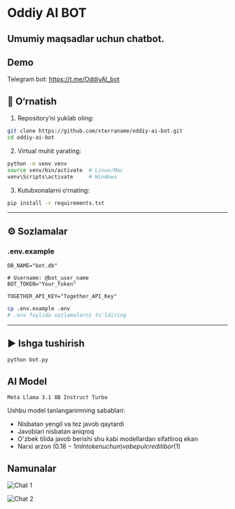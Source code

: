 # Oddiy AI BOT

## Umumiy maqsadlar uchun chatbot.
## Demo
Telegram bot: https://t.me/OddiyAI_bot
## 🚀 O‘rnatish

1. Repository’ni yuklab oling:

```bash
git clone https://github.com/xterraname/oddiy-ai-bot.git
cd oddiy-ai-bot
```

2. Virtual muhit yarating:

```bash
python -m venv venv
source venv/bin/activate  # Linux/Mac
venv\Scripts\activate     # Windows
```

3. Kutubxonalarni o‘rnating:

```bash
pip install -r requirements.txt
```

---

## ⚙️ Sozlamalar

### .env.example

```env
DB_NAME="bot.db"

# Username: @bot_user_name
BOT_TOKEN="Your_Token"

TOGETHER_API_KEY="Together_API_Key"
```

```bash
cp .env.example .env
# .env faylida sozlamalarni to'ldiring
```

---

## ▶️ Ishga tushirish

```bash
python bot.py
```

## AI Model

```Meta Llama 3.1 8B Instruct Turbo```

Ushbu model tanlanganimning sabablari:
- Nisbatan yengil va tez javob qaytardi
- Javoblari nisbatan aniqroq
- O'zbek tilida javob berishi shu kabi modellardan sifatliroq ekan
- Narxi arzon ($0.18 - 1mln token uchun) va bepul crediti bor ($1)

## Namunalar

![Chat 1](./images/img1.png) 

![Chat 2](./images/img2.png)
